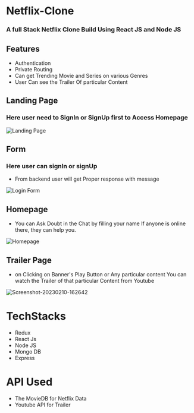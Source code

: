
# Netflix-Clone

### A full Stack Netflix Clone Build Using React JS and Node JS

## Features

 - Authentication 
 - Private Routing
 - Can get Trending Movie and Series on various Genres 
 - User Can see the Trailer Of particular Content


## Landing Page
### Here user need to SignIn or SignUp first to Access Homepage 

<img src="https://i.ibb.co/tYKfX6D/Screenshot-20230210-162536.png" alt="Landing Page" border="0" />

## Form
 ### Here user can signIn or signUp
 - From backend user will get Proper response with message 

<img src="https://i.ibb.co/w4jSDXv/Screenshot-20230210-162603.png" alt="Login Form" border="0" />


## Homepage 

- You can Ask Doubt in the Chat by filling your name If anyone is online there, they can help you.

<img src="https://i.ibb.co/dW9Xvm1/Screenshot-20230210-162624.png" alt="Homepage" border="0" />

## Trailer Page

- on Clicking on Banner's Play Button or Any particular content You can watch the Trailer of that particular Content from Youtube
<img src="https://i.ibb.co/DKNKsWs/Screenshot-20230210-162642.png" alt="Screenshot-20230210-162642" border="0" />



# TechStacks
- Redux
- React Js
- Node JS
- Mongo DB 
- Express 


# API Used
- The MovieDB for Netflix Data
- Youtube API for Trailer


